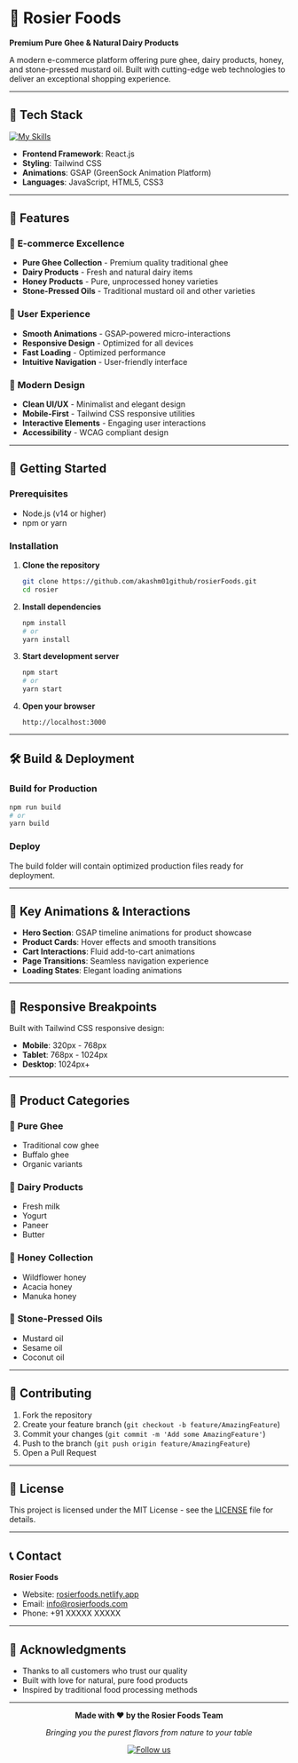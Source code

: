 # 🥛 Rosier Foods

**Premium Pure Ghee & Natural Dairy Products**

A modern e-commerce platform offering pure ghee, dairy products, honey, and stone-pressed mustard oil. Built with cutting-edge web technologies to deliver an exceptional shopping experience.

---

## 🚀 Tech Stack

[![My Skills](https://skillicons.dev/icons?i=react,tailwind,js,html,css&perline=5)](https://skillicons.dev)

- **Frontend Framework**: React.js
- **Styling**: Tailwind CSS
- **Animations**: GSAP (GreenSock Animation Platform)
- **Languages**: JavaScript, HTML5, CSS3

---

## 🌟 Features

### 🛒 **E-commerce Excellence**
- **Pure Ghee Collection** - Premium quality traditional ghee
- **Dairy Products** - Fresh and natural dairy items
- **Honey Products** - Pure, unprocessed honey varieties
- **Stone-Pressed Oils** - Traditional mustard oil and other varieties

### 💫 **User Experience**
- **Smooth Animations** - GSAP-powered micro-interactions
- **Responsive Design** - Optimized for all devices
- **Fast Loading** - Optimized performance
- **Intuitive Navigation** - User-friendly interface

### 🎨 **Modern Design**
- **Clean UI/UX** - Minimalist and elegant design
- **Mobile-First** - Tailwind CSS responsive utilities
- **Interactive Elements** - Engaging user interactions
- **Accessibility** - WCAG compliant design

---


## 🚀 Getting Started

### Prerequisites
- Node.js (v14 or higher)
- npm or yarn

### Installation

1. **Clone the repository**
   ```bash
   git clone https://github.com/akashm01github/rosierFoods.git
   cd rosier
   ```

2. **Install dependencies**
   ```bash
   npm install
   # or
   yarn install
   ```

3. **Start development server**
   ```bash
   npm start
   # or
   yarn start
   ```

4. **Open your browser**
   ```
   http://localhost:3000
   ```

---

## 🛠️ Build & Deployment

### Build for Production
```bash
npm run build
# or
yarn build
```

### Deploy
The build folder will contain optimized production files ready for deployment.

---

## 🎯 Key Animations & Interactions

- **Hero Section**: GSAP timeline animations for product showcase
- **Product Cards**: Hover effects and smooth transitions
- **Cart Interactions**: Fluid add-to-cart animations
- **Page Transitions**: Seamless navigation experience
- **Loading States**: Elegant loading animations

---

## 📱 Responsive Breakpoints

Built with Tailwind CSS responsive design:
- **Mobile**: 320px - 768px
- **Tablet**: 768px - 1024px
- **Desktop**: 1024px+

---

## 🌿 Product Categories

### 🥛 **Pure Ghee**
- Traditional cow ghee
- Buffalo ghee
- Organic variants

### 🧀 **Dairy Products**
- Fresh milk
- Yogurt
- Paneer
- Butter

### 🍯 **Honey Collection**
- Wildflower honey
- Acacia honey
- Manuka honey

### 🌻 **Stone-Pressed Oils**
- Mustard oil
- Sesame oil
- Coconut oil

---

## 🤝 Contributing

1. Fork the repository
2. Create your feature branch (`git checkout -b feature/AmazingFeature`)
3. Commit your changes (`git commit -m 'Add some AmazingFeature'`)
4. Push to the branch (`git push origin feature/AmazingFeature`)
5. Open a Pull Request

---

## 📄 License

This project is licensed under the MIT License - see the [LICENSE](LICENSE) file for details.

---

## 📞 Contact

**Rosier Foods**
- Website: [rosierfoods.netlify.app](https://rosierfoods.netlify.app)
- Email: info@rosierfoods.com
- Phone: +91 XXXXX XXXXX

---

## 🙏 Acknowledgments

- Thanks to all customers who trust our quality
- Built with love for natural, pure food products
- Inspired by traditional food processing methods

---

<div align="center">

**Made with ❤️ by the Rosier Foods Team**

*Bringing you the purest flavors from nature to your table*

[![Follow us](https://img.shields.io/badge/Follow-us-green?style=social)]()

</div>
